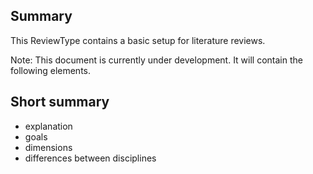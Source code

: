 ## Summary

This ReviewType contains a basic setup for literature reviews.

Note: This document is currently under development. It will contain the following elements.

## Short summary

- explanation
- goals
- dimensions
- differences between disciplines

<!--

## Steps and operations

### Problem formulation

### Metadata retrieval

### Metadata prescreen

### PDF retrieval

### PDF screen

### Data extraction and synthesis

- For manuscript development see separate page for Word/Tex/Md, Reference Managers

## Software recommendations

## References
-->
